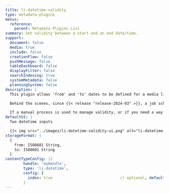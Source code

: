 ```yaml
---
title: li-datetime-validity
type: metadata-plugins
menus:
  reference:
    parent: Metadata Plugins List
summary: Set validity between a start and an end date/time.
support:
  document: false
  media: true
  include: false
  creationFlow: false
  pushMessage: false
  tableDashboard: false
  displayFilter: false
  searchIndexing: true
  systemMetadata: false
  planningSystem: false
description: |
  This plugin allows 'from' and 'to' dates to be defined for a media library entry's validity. An image may have a limited validity, for example due to copyright, so can be used only for a certain period of time. After that period, the copyright expires and the image should be removed from the website.

  Behind the scenes, since {{< release "release-2024-03" >}}, a job scheduler runs. If a state change is detected then a webhooks event for `mediaLibraryEntry.active` or `mediaLibraryEntry.invalid` will be emitted. Please see the [Webhooks]({{< ref "/reference/webhooks" >}}) documentation for further details on how to configure them.

  If a manual process is used to manage validity, or if you need a way to override the schedule, then [li-invalid]({{< ref "/reference/document/metadata/plugins/li-invalid" >}}) can be used.
defaultUI: |
  Two datetime inputs

  {{< img src="../images/li-datetime-validity-ui.png" alt="li-datetime-validity UI" >}}
storageFormat: |
  {
    from: ISO8601 String,
    to: ISO8601 String
  }
contentTypeConfig: |2
        handle: 'myHandle',
        type: 'li-datetime',
        config: {
          index: true                              // optional, default: false. {{< added-in "release-2023-07" >}}
        }
---
```

